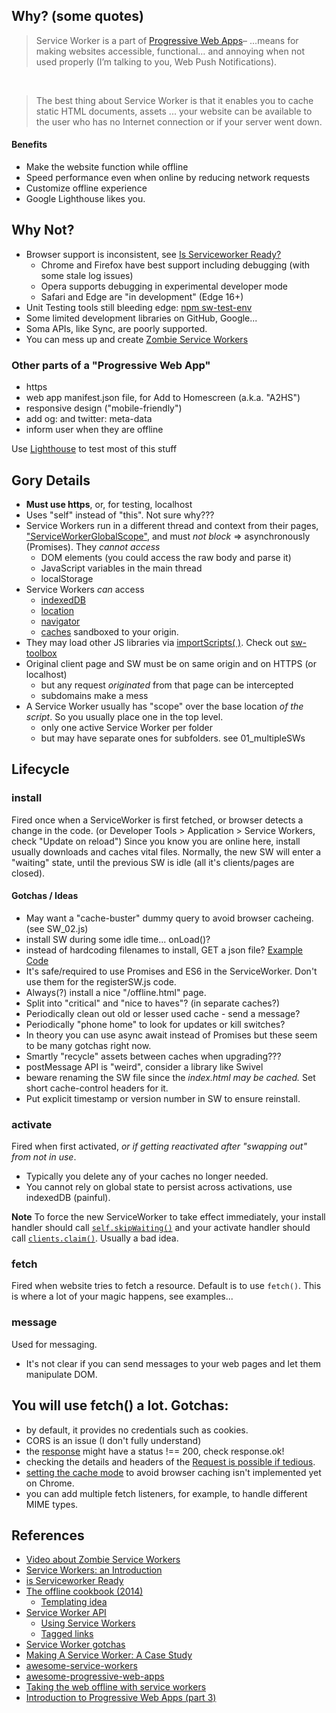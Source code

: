 
## Why?  (some quotes)

 > Service Worker is a part of [Progressive Web Apps](https://developers.google.com/web/progressive-web-apps/)– ...means for
 > making websites accessible, functional… and annoying when not
 > used properly (I’m talking to you, Web Push Notifications).

<br>

 > The best thing about Service Worker is that it enables you to
 > cache static HTML documents, assets ... your website can be
 > available to the user who has no Internet connection or if
 > your server went down.

#### Benefits
 - Make the website function while offline
 - Speed performance even when online by reducing network requests
 - Customize offline experience
 - Google Lighthouse likes you.

## Why Not?
 - Browser support is inconsistent, see [Is Serviceworker Ready?](https://jakearchibald.github.io/isserviceworkerready/)
   - Chrome and Firefox have best support including debugging (with some stale log issues)
   - Opera supports debugging in experimental developer mode
   - Safari and Edge are "in development" (Edge 16+)
 - Unit Testing tools still bleeding edge: [npm sw-test-env](https://www.npmjs.com/package/sw-test-env)
 - Some limited development libraries on GitHub, Google...
 - Soma APIs, like Sync, are poorly supported.
 - You can mess up and create [Zombie Service Workers](https://www.youtube.com/watch?v=CPP9ew4Co0M)

### Other parts of a "Progressive Web App"
 - https
 - web app manifest.json file, for Add to Homescreen (a.k.a. "A2HS")
 - responsive design ("mobile-friendly")
 - add og: and twitter: meta-data
 - inform user when they are offline

Use [Lighthouse](https://developers.google.com/web/tools/lighthouse/) to test most of this stuff

## Gory Details
 - **Must use https**, or, for testing, localhost
 - Uses "self" instead of "this".  Not sure why???
 - Service Workers run in a different thread and context from their pages, ["ServiceWorkerGlobalScope"](https://developer.mozilla.org/en-US/docs/Web/API/ServiceWorkerGlobalScope), and must _not block_ => asynchronously (Promises).  They _cannot access_
    - DOM elements (you could access the raw body and parse it)
    - JavaScript variables in the main thread
    - localStorage   
 - Service Workers _can_ access
    - [indexedDB](https://developer.mozilla.org/en-US/docs/Web/API/WindowOrWorkerGlobalScope/indexedDB)
    - [location](https://developer.mozilla.org/en-US/docs/Web/API/WorkerGlobalScope/location)
    - [navigator](https://developer.mozilla.org/en-US/docs/Web/API/WorkerNavigator)
    - [caches](https://developer.mozilla.org/en-US/docs/Web/API/CacheStorage) sandboxed to your origin.
 - They may load other JS libraries via [importScripts( )](https://developer.mozilla.org/en-US/docs/Web/API/WorkerGlobalScope/importScripts).  Check out [sw-toolbox](https://github.com/GoogleChromeLabs/sw-toolbox)
 - Original client page and SW must be on same origin and on HTTPS (or localhost)
    - but any request _originated_ from that page can be intercepted
    - subdomains make a mess
 - A Service Worker usually has "scope" over the base location _of the script_.  So you usually place one in the top level.
    - only one active Service Worker per folder
    - but may have separate ones for subfolders.  see 01_multipleSWs


## Lifecycle

### install
Fired once when a ServiceWorker is first fetched, or browser detects a change in the code.
(or Developer Tools > Application > Service Workers, check "Update on reload")
Since you know you are online here, install usually downloads and caches vital files.
Normally, the new SW will enter a "waiting" state, until the previous SW is idle (all it's clients/pages are closed).

#### Gotchas / Ideas
 - May want a "cache-buster" dummy query to avoid browser cacheing.  (see SW_02.js)
 - install SW during some idle time... onLoad()?
 - instead of hardcoding filenames to install, GET a json file?  [Example Code](https://serviceworke.rs/json-cache.html)
 - It's safe/required to use Promises and ES6 in the ServiceWorker.  Don't use them for the registerSW.js code.
 - Always(?) install a nice "/offline.html" page.
 - Split into "critical" and "nice to haves"?  (in separate caches?)
 - Periodically clean out old or lesser used cache - send a message?
 - Periodically "phone home" to look for updates or kill switches?
 - In theory you can use async await instead of Promises but these seem to be many gotchas right now.
 - Smartly "recycle" assets between caches when upgrading???
 - postMessage API is "weird", consider a library like Swivel
 - beware renaming the SW file since the _index.html may be cached._  Set short cache-control headers for it.
 - Put explicit timestamp or version number in SW to ensure reinstall.


### activate
Fired when first activated, _or if getting reactivated after "swapping out" from not in use_.
 - Typically you delete any of your caches no longer needed.  
 - You cannot rely on global state to persist across activations, use indexedDB (painful).

**Note** To force the new ServiceWorker to take effect immediately, your install handler should call [`self.skipWaiting()`](https://developer.mozilla.org/en-US/docs/Web/API/ServiceWorkerGlobalScope/skipWaiting) and your activate handler should call [`clients.claim()`](https://developer.mozilla.org/en-US/docs/Web/API/Clients/claim).  Usually a bad idea.

### fetch
Fired when website tries to fetch a resource.  Default is to use `fetch()`.  This is where a lot of your magic happens, see examples...

### message
Used for messaging.  
 - It's not clear if you can send messages to your web pages and let them manipulate DOM.


## You will use fetch() a lot.  Gotchas:

 - by default, it provides no credentials such as cookies.
 - CORS is an issue (I don't fully understand)
 - the [response](https://developer.mozilla.org/en-US/docs/Web/API/Response) might have a status !== 200, check response.ok!
 - checking the details and headers of the [Request is possible if tedious](https://developer.mozilla.org/en-US/docs/Web/API/Request).
 - [setting the cache mode](https://developer.mozilla.org/en-US/docs/Web/API/WindowOrWorkerGlobalScope/fetch) to avoid browser caching isn't implemented yet on Chrome.
 - you can add multiple fetch listeners, for example, to handle different MIME types.

## References

 - [Video about Zombie Service Workers](https://www.youtube.com/watch?v=CPP9ew4Co0M)
 - [Service Workers: an Introduction](https://developers.google.com/web/fundamentals/primers/service-workers/)
 - [is Serviceworker Ready](https://jakearchibald.github.io/isserviceworkerready/resources.html)
 - [The offline cookbook (2014)](https://jakearchibald.com/2014/offline-cookbook/)
     - [Templating idea](https://jakearchibald.com/2014/offline-cookbook/#serviceworker-side-templating)
 - [Service Worker API](https://developer.mozilla.org/en-US/docs/Web/API/Service_Worker_API)
     - [Using Service Workers](https://developer.mozilla.org/en-US/docs/Web/API/Service_Worker_API/Using_Service_Workers)
     - [Tagged links](https://developer.mozilla.org/en-US/docs/tag/ServiceWorker)
 - [Service Worker gotchas](https://www.kollegorna.se/en/2017/06/service-worker-gotchas/)
 - [Making A Service Worker: A Case Study](https://www.smashingmagazine.com/2016/02/making-a-service-worker/)
 - [awesome-service-workers](https://github.com/TalAter/awesome-service-workers)
 - [awesome-progressive-web-apps](https://github.com/TalAter/awesome-progressive-web-apps)
 - [Taking the web offline with service workers](https://mobiforge.com/design-development/taking-web-offline-service-workers)
 - [Introduction to Progressive Web Apps (part 3)](https://auth0.com/blog/introduction-to-progressive-web-apps-push-notifications-part-3/)
